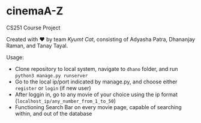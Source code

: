 # cinemaA-Z
CS251 Course Project

Created with :heart: by team *Kyumt Cat*, consisting of Adyasha Patra, Dhananjay Raman, and Tanay Tayal.

Usage:
- Clone repository to local system, navigate to `dhano` folder, and run `python3 manage.py runserver`
- Go to the local ip/port indicated by manage.py, and choose either `register` or `login` (if new user)
- After loggin in, go to any movie of your choice using the ip format (`localhost_ip/any_number_from_1_to_50`)
- Functioning Search Bar on every movie page, capable of searching within, and out of the database